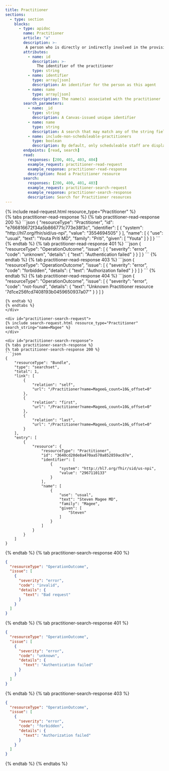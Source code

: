 ```yaml
---
title: Practitioner
sections:
  - type: section
    blocks:
      - type: apidoc
        name: Practitioner
        article: "a"
        description: >-
         A person who is directly or indirectly involved in the provisioning of healthcare.<br><br>[https://hl7.org/fhir/R4/practitioner.html](https://hl7.org/fhir/R4/practitioner.html)<br><br>To create a new staff member in Canvas, see this [Zendesk article](https://canvas-medical.zendesk.com/hc/en-us/articles/360058232193-Add-a-new-staff-member).
        attributes:
          - name: id
            description: >-
              The identifier of the practitioner
            type: string
          - name: identifier
            type: array[json]
            description: An identifier for the person as this agent
          - name: name
            type: array[json]
            description: The name(s) associated with the practitioner
        search_parameters:
          - name: _id
            type: string
            description: A Canvas-issued unique identifier
          - name: name
            type: string
            description: A search that may match any of the string fields in the name, including family, given, prefix, suffix, and/or text. Partial search is supported. If the practitioner you are looking for is inactive, you will still need to pass `include-non-scheduleable-practitioners=true`.
          - name: include-non-scheduleable-practitioners
            type: boolean
            description: By default, only scheduleable staff are displayed. Passing this parameter as **true** will return all active staff.
        endpoints: [read, search]
        read:
          responses: [200, 401, 403, 404]
          example_request: practitioner-read-request
          example_response: practitioner-read-response
          description: Read a Practitioner resource
        search:
          responses: [200, 400, 401, 403]
          example_request: practitioner-search-request
          example_response: practitioner-search-response
          description: Search for Practitioner resources
---
```


<div id="practitioner-read-request">
{%  include read-request.html resource_type="Practitioner" %}
</div>

<div id="practitioner-read-response">
{% tabs practitioner-read-response %}
{% tab practitioner-read-response 200 %}
```json
{
    "resourceType": "Practitioner",
    "id": "e766816672f34a5b866771c773e38f3c",
    "identifier": [
        {
            "system": "http://hl7.org/fhir/sid/us-npi",
            "value": "3554694505"
        }
    ],
    "name": [
        {
            "use": "usual",
            "text": "Youta Priti MD",
            "family": "Priti",
            "given": [
                "Youta"
            ]
        }
    ]
}
```
{% endtab %}
{% tab practitioner-read-response 401 %}
```json
{
  "resourceType": "OperationOutcome",
  "issue": [
    {
      "severity": "error",
      "code": "unknown",
      "details": {
        "text": "Authentication failed"
      }
    }
  ]
}
```
{% endtab %}
{% tab practitioner-read-response 403 %}
```json
{
  "resourceType": "OperationOutcome",
  "issue": [
    {
      "severity": "error",
      "code": "forbidden",
      "details": {
        "text": "Authorization failed"
      }
    }
  ]
}
```
{% endtab %}
{% tab practitioner-read-response 404 %}
```json
{
    "resourceType": "OperationOutcome",
    "issue": [
        {
            "severity": "error",
            "code": "not-found",
            "details": {
                "text": "Unknown Practitioner resource '7d1ce256fcd7408193b0459650937a07'"
            }
        }
    ]
}

```
{% endtab %}
{% endtabs %}
</div>

<div id="practitioner-search-request">
{% include search-request.html resource_type="Practitioner" search_string="name=Magee" %}
</div>

<div id="practitioner-search-response">
{% tabs practitioner-search-response %}
{% tab practitioner-search-response 200 %}
```json
{
    "resourceType": "Bundle",
    "type": "searchset",
    "total": 1,
    "link": [
        {
            "relation": "self",
            "url": "/Practitioner?name=Magee&_count=10&_offset=0"
        },
        {
            "relation": "first",
            "url": "/Practitioner?name=Magee&_count=10&_offset=0"
        },
        {
            "relation": "last",
            "url": "/Practitioner?name=Magee&_count=10&_offset=0"
        }
    ],
    "entry": [
        {
            "resource": {
                "resourceType": "Practitioner",
                "id": "3640cd20de8a470aa570a852859ac87e",
                "identifier": [
                    {
                        "system": "http://hl7.org/fhir/sid/us-npi",
                        "value": "2967110133"
                    }
                ],
                "name": [
                    {
                        "use": "usual",
                        "text": "Steven Magee MD",
                        "family": "Magee",
                        "given": [
                            "Steven"
                        ]
                    }
                ]
            }
        }
    ]
}
```
{% endtab %}
{% tab practitioner-search-response 400 %}
```json
{
  "resourceType": "OperationOutcome",
  "issue": [
    {
      "severity": "error",
      "code": "invalid",
      "details": {
        "text": "Bad request"
      }
    }
  ]
}
```
{% endtab %}
{% tab practitioner-search-response 401 %}
```json
{
  "resourceType": "OperationOutcome",
  "issue": [
    {
      "severity": "error",
      "code": "unknown",
      "details": {
        "text": "Authentication failed"
      }
    }
  ]
}
```
{% endtab %}
{% tab practitioner-search-response 403 %}
```json
{
  "resourceType": "OperationOutcome",
  "issue": [
    {
      "severity": "error",
      "code": "forbidden",
      "details": {
        "text": "Authorization failed"
      }
    }
  ]
}
```
{% endtab %}
{% endtabs %}
</div>
